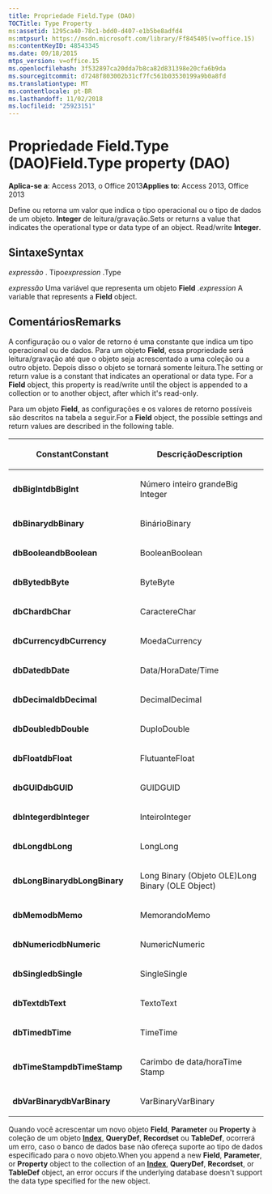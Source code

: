 ```yaml
---
title: Propriedade Field.Type (DAO)
TOCTitle: Type Property
ms:assetid: 1295ca40-78c1-bdd0-d407-e1b5be8adfd4
ms:mtpsurl: https://msdn.microsoft.com/library/Ff845405(v=office.15)
ms:contentKeyID: 48543345
ms.date: 09/18/2015
mtps_version: v=office.15
ms.openlocfilehash: 3f532897ca20dda7b8ca82d831398e20cfa6b9da
ms.sourcegitcommit: d7248f803002b31cf7fc561b03530199a9b0a8fd
ms.translationtype: MT
ms.contentlocale: pt-BR
ms.lasthandoff: 11/02/2018
ms.locfileid: "25923151"
---
```

# <a name="fieldtype-property-dao"></a><span data-ttu-id="7e30a-102">Propriedade Field.Type (DAO)</span><span class="sxs-lookup"><span data-stu-id="7e30a-102">Field.Type property (DAO)</span></span>


<span data-ttu-id="7e30a-103">**Aplica-se a**: Access 2013, o Office 2013</span><span class="sxs-lookup"><span data-stu-id="7e30a-103">**Applies to**: Access 2013, Office 2013</span></span>

<span data-ttu-id="7e30a-p101">Define ou retorna um valor que indica o tipo operacional ou o tipo de dados de um objeto. **Integer** de leitura/gravação.</span><span class="sxs-lookup"><span data-stu-id="7e30a-p101">Sets or returns a value that indicates the operational type or data type of an object. Read/write **Integer**.</span></span>

## <a name="syntax"></a><span data-ttu-id="7e30a-106">Sintaxe</span><span class="sxs-lookup"><span data-stu-id="7e30a-106">Syntax</span></span>

<span data-ttu-id="7e30a-107">*expressão* . Tipo</span><span class="sxs-lookup"><span data-stu-id="7e30a-107">*expression* .Type</span></span>

<span data-ttu-id="7e30a-108">*expressão* Uma variável que representa um objeto **Field** .</span><span class="sxs-lookup"><span data-stu-id="7e30a-108">*expression* A variable that represents a **Field** object.</span></span>

## <a name="remarks"></a><span data-ttu-id="7e30a-109">Comentários</span><span class="sxs-lookup"><span data-stu-id="7e30a-109">Remarks</span></span>

<span data-ttu-id="7e30a-p102">A configuração ou o valor de retorno é uma constante que indica um tipo operacional ou de dados. Para um objeto **Field**, essa propriedade será leitura/gravação até que o objeto seja acrescentado a uma coleção ou a outro objeto. Depois disso o objeto se tornará somente leitura.</span><span class="sxs-lookup"><span data-stu-id="7e30a-p102">The setting or return value is a constant that indicates an operational or data type. For a **Field** object, this property is read/write until the object is appended to a collection or to another object, after which it's read-only.</span></span>

<span data-ttu-id="7e30a-112">Para um objeto **Field**, as configurações e os valores de retorno possíveis são descritos na tabela a seguir.</span><span class="sxs-lookup"><span data-stu-id="7e30a-112">For a **Field** object, the possible settings and return values are described in the following table.</span></span>

<table>
<colgroup>
<col style="width: 50%" />
<col style="width: 50%" />
</colgroup>
<thead>
<tr class="header">
<th><p><span data-ttu-id="7e30a-113">Constant</span><span class="sxs-lookup"><span data-stu-id="7e30a-113">Constant</span></span></p></th>
<th><p><span data-ttu-id="7e30a-114">Descrição</span><span class="sxs-lookup"><span data-stu-id="7e30a-114">Description</span></span></p></th>
</tr>
</thead>
<tbody>
<tr class="odd">
<td><p><span data-ttu-id="7e30a-115"><strong>dbBigInt</strong></span><span class="sxs-lookup"><span data-stu-id="7e30a-115"><strong>dbBigInt</strong></span></span></p></td>
<td><p><span data-ttu-id="7e30a-116">Número inteiro grande</span><span class="sxs-lookup"><span data-stu-id="7e30a-116">Big Integer</span></span></p></td>
</tr>
<tr class="even">
<td><p><span data-ttu-id="7e30a-117"><strong>dbBinary</strong></span><span class="sxs-lookup"><span data-stu-id="7e30a-117"><strong>dbBinary</strong></span></span></p></td>
<td><p><span data-ttu-id="7e30a-118">Binário</span><span class="sxs-lookup"><span data-stu-id="7e30a-118">Binary</span></span></p></td>
</tr>
<tr class="odd">
<td><p><span data-ttu-id="7e30a-119"><strong>dbBoolean</strong></span><span class="sxs-lookup"><span data-stu-id="7e30a-119"><strong>dbBoolean</strong></span></span></p></td>
<td><p><span data-ttu-id="7e30a-120">Boolean</span><span class="sxs-lookup"><span data-stu-id="7e30a-120">Boolean</span></span></p></td>
</tr>
<tr class="even">
<td><p><span data-ttu-id="7e30a-121"><strong>dbByte</strong></span><span class="sxs-lookup"><span data-stu-id="7e30a-121"><strong>dbByte</strong></span></span></p></td>
<td><p><span data-ttu-id="7e30a-122">Byte</span><span class="sxs-lookup"><span data-stu-id="7e30a-122">Byte</span></span></p></td>
</tr>
<tr class="odd">
<td><p><span data-ttu-id="7e30a-123"><strong>dbChar</strong></span><span class="sxs-lookup"><span data-stu-id="7e30a-123"><strong>dbChar</strong></span></span></p></td>
<td><p><span data-ttu-id="7e30a-124">Caractere</span><span class="sxs-lookup"><span data-stu-id="7e30a-124">Char</span></span></p></td>
</tr>
<tr class="even">
<td><p><span data-ttu-id="7e30a-125"><strong>dbCurrency</strong></span><span class="sxs-lookup"><span data-stu-id="7e30a-125"><strong>dbCurrency</strong></span></span></p></td>
<td><p><span data-ttu-id="7e30a-126">Moeda</span><span class="sxs-lookup"><span data-stu-id="7e30a-126">Currency</span></span></p></td>
</tr>
<tr class="odd">
<td><p><span data-ttu-id="7e30a-127"><strong>dbDate</strong></span><span class="sxs-lookup"><span data-stu-id="7e30a-127"><strong>dbDate</strong></span></span></p></td>
<td><p><span data-ttu-id="7e30a-128">Data/Hora</span><span class="sxs-lookup"><span data-stu-id="7e30a-128">Date/Time</span></span></p></td>
</tr>
<tr class="even">
<td><p><span data-ttu-id="7e30a-129"><strong>dbDecimal</strong></span><span class="sxs-lookup"><span data-stu-id="7e30a-129"><strong>dbDecimal</strong></span></span></p></td>
<td><p><span data-ttu-id="7e30a-130">Decimal</span><span class="sxs-lookup"><span data-stu-id="7e30a-130">Decimal</span></span></p></td>
</tr>
<tr class="odd">
<td><p><span data-ttu-id="7e30a-131"><strong>dbDouble</strong></span><span class="sxs-lookup"><span data-stu-id="7e30a-131"><strong>dbDouble</strong></span></span></p></td>
<td><p><span data-ttu-id="7e30a-132">Duplo</span><span class="sxs-lookup"><span data-stu-id="7e30a-132">Double</span></span></p></td>
</tr>
<tr class="even">
<td><p><span data-ttu-id="7e30a-133"><strong>dbFloat</strong></span><span class="sxs-lookup"><span data-stu-id="7e30a-133"><strong>dbFloat</strong></span></span></p></td>
<td><p><span data-ttu-id="7e30a-134">Flutuante</span><span class="sxs-lookup"><span data-stu-id="7e30a-134">Float</span></span></p></td>
</tr>
<tr class="odd">
<td><p><span data-ttu-id="7e30a-135"><strong>dbGUID</strong></span><span class="sxs-lookup"><span data-stu-id="7e30a-135"><strong>dbGUID</strong></span></span></p></td>
<td><p><span data-ttu-id="7e30a-136">GUID</span><span class="sxs-lookup"><span data-stu-id="7e30a-136">GUID</span></span></p></td>
</tr>
<tr class="even">
<td><p><span data-ttu-id="7e30a-137"><strong>dbInteger</strong></span><span class="sxs-lookup"><span data-stu-id="7e30a-137"><strong>dbInteger</strong></span></span></p></td>
<td><p><span data-ttu-id="7e30a-138">Inteiro</span><span class="sxs-lookup"><span data-stu-id="7e30a-138">Integer</span></span></p></td>
</tr>
<tr class="odd">
<td><p><span data-ttu-id="7e30a-139"><strong>dbLong</strong></span><span class="sxs-lookup"><span data-stu-id="7e30a-139"><strong>dbLong</strong></span></span></p></td>
<td><p><span data-ttu-id="7e30a-140">Long</span><span class="sxs-lookup"><span data-stu-id="7e30a-140">Long</span></span></p></td>
</tr>
<tr class="even">
<td><p><span data-ttu-id="7e30a-141"><strong>dbLongBinary</strong></span><span class="sxs-lookup"><span data-stu-id="7e30a-141"><strong>dbLongBinary</strong></span></span></p></td>
<td><p><span data-ttu-id="7e30a-142">Long Binary (Objeto OLE)</span><span class="sxs-lookup"><span data-stu-id="7e30a-142">Long Binary (OLE Object)</span></span></p></td>
</tr>
<tr class="odd">
<td><p><span data-ttu-id="7e30a-143"><strong>dbMemo</strong></span><span class="sxs-lookup"><span data-stu-id="7e30a-143"><strong>dbMemo</strong></span></span></p></td>
<td><p><span data-ttu-id="7e30a-144">Memorando</span><span class="sxs-lookup"><span data-stu-id="7e30a-144">Memo</span></span></p></td>
</tr>
<tr class="even">
<td><p><span data-ttu-id="7e30a-145"><strong>dbNumeric</strong></span><span class="sxs-lookup"><span data-stu-id="7e30a-145"><strong>dbNumeric</strong></span></span></p></td>
<td><p><span data-ttu-id="7e30a-146">Numeric</span><span class="sxs-lookup"><span data-stu-id="7e30a-146">Numeric</span></span></p></td>
</tr>
<tr class="odd">
<td><p><span data-ttu-id="7e30a-147"><strong>dbSingle</strong></span><span class="sxs-lookup"><span data-stu-id="7e30a-147"><strong>dbSingle</strong></span></span></p></td>
<td><p><span data-ttu-id="7e30a-148">Single</span><span class="sxs-lookup"><span data-stu-id="7e30a-148">Single</span></span></p></td>
</tr>
<tr class="even">
<td><p><span data-ttu-id="7e30a-149"><strong>dbText</strong></span><span class="sxs-lookup"><span data-stu-id="7e30a-149"><strong>dbText</strong></span></span></p></td>
<td><p><span data-ttu-id="7e30a-150">Texto</span><span class="sxs-lookup"><span data-stu-id="7e30a-150">Text</span></span></p></td>
</tr>
<tr class="odd">
<td><p><span data-ttu-id="7e30a-151"><strong>dbTime</strong></span><span class="sxs-lookup"><span data-stu-id="7e30a-151"><strong>dbTime</strong></span></span></p></td>
<td><p><span data-ttu-id="7e30a-152">Time</span><span class="sxs-lookup"><span data-stu-id="7e30a-152">Time</span></span></p></td>
</tr>
<tr class="even">
<td><p><span data-ttu-id="7e30a-153"><strong>dbTimeStamp</strong></span><span class="sxs-lookup"><span data-stu-id="7e30a-153"><strong>dbTimeStamp</strong></span></span></p></td>
<td><p><span data-ttu-id="7e30a-154">Carimbo de data/hora</span><span class="sxs-lookup"><span data-stu-id="7e30a-154">Time Stamp</span></span></p></td>
</tr>
<tr class="odd">
<td><p><span data-ttu-id="7e30a-155"><strong>dbVarBinary</strong></span><span class="sxs-lookup"><span data-stu-id="7e30a-155"><strong>dbVarBinary</strong></span></span></p></td>
<td><p><span data-ttu-id="7e30a-156">VarBinary</span><span class="sxs-lookup"><span data-stu-id="7e30a-156">VarBinary</span></span></p></td>
</tr>
</tbody>
</table>


<span data-ttu-id="7e30a-157">Quando você acrescentar um novo objeto **Field**, **Parameter** ou **Property** à coleção de um objeto **[Index](index-object-dao.md)**, **QueryDef**, **Recordset** ou **TableDef**, ocorrerá um erro, caso o banco de dados base não ofereça suporte ao tipo de dados especificado para o novo objeto.</span><span class="sxs-lookup"><span data-stu-id="7e30a-157">When you append a new **Field**, **Parameter**, or **Property** object to the collection of an **[Index](index-object-dao.md)**, **QueryDef**, **Recordset**, or **TableDef** object, an error occurs if the underlying database doesn't support the data type specified for the new object.</span></span>

